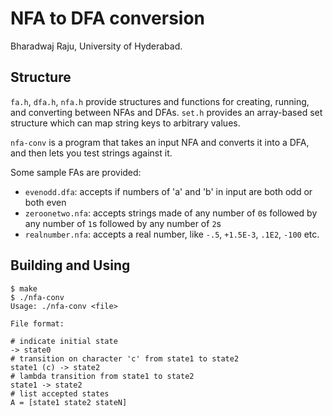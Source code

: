 # NFA to DFA conversion

Bharadwaj Raju, University of Hyderabad.

## Structure

`fa.h`, `dfa.h`, `nfa.h` provide structures and functions for creating, running, and converting between NFAs and DFAs. `set.h` provides an array-based set structure which can map string keys to arbitrary values.

`nfa-conv` is a program that takes an input NFA and converts it into a DFA, and then lets you test strings against it.

Some sample FAs are provided:
  - `evenodd.dfa`: accepts if numbers of 'a' and 'b' in input are both odd or both even
  - `zeroonetwo.nfa`: accepts strings made of any number of `0`s followed by any number of `1`s followed by any number of `2`s
  - `realnumber.nfa`: accepts a real number, like `-.5`, `+1.5E-3`, `.1E2`, `-100` etc.

## Building and Using

```console
$ make
$ ./nfa-conv
Usage: ./nfa-conv <file>

File format:

# indicate initial state
-> state0
# transition on character 'c' from state1 to state2
state1 (c) -> state2
# lambda transition from state1 to state2
state1 -> state2
# list accepted states
A = [state1 state2 stateN]
```
